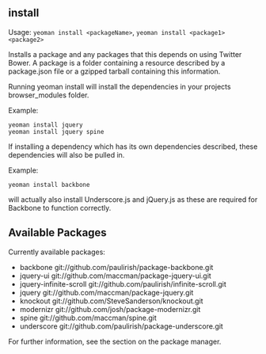 ## install

Usage: `yeoman install <packageName>`, `yeoman install <package1> <package2>`

Installs a package <name> and any packages that this depends on using Twitter Bower. A package is a folder containing a resource described by a package.json file or a gzipped tarball containing this information.  

Running yeoman install <name> will install the dependencies in your projects browser_modules folder. 

Example:

```shell
yeoman install jquery
yeoman install jquery spine
```

If installing a dependency which has its own dependencies described, these dependencies will also be pulled in. 

Example:

```shell
yeoman install backbone
```

will actually also install Underscore.js and jQuery.js as these are required for Backbone to function correctly.

## Available Packages

Currently available packages:

* backbone git://github.com/paulirish/package-backbone.git
* jquery-ui git://github.com/maccman/package-jquery-ui.git
* jquery-infinite-scroll git://github.com/paulirish/infinite-scroll.git
* jquery git://github.com/maccman/package-jquery.git
* knockout git://github.com/SteveSanderson/knockout.git
* modernizr git://github.com/josh/package-modernizr.git
* spine git://github.com/maccman/spine.git
* underscore git://github.com/paulirish/package-underscore.git

For further information, see the section on the package manager.